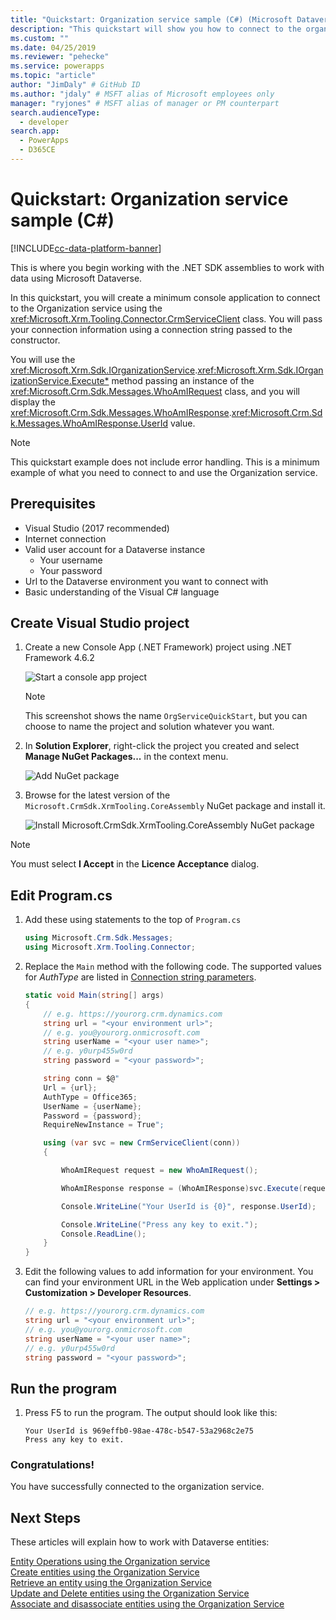 ```yaml
---
title: "Quickstart: Organization service sample (C#) (Microsoft Dataverse) | Microsoft Docs" # Intent and product brand in a unique string of 43-59 chars including spaces
description: "This quickstart will show you how to connect to the organization service of the Microsoft Dataverse" # 115-145 characters including spaces. This abstract displays in the search result.
ms.custom: ""
ms.date: 04/25/2019
ms.reviewer: "pehecke"
ms.service: powerapps
ms.topic: "article"
author: "JimDaly" # GitHub ID
ms.author: "jdaly" # MSFT alias of Microsoft employees only
manager: "ryjones" # MSFT alias of manager or PM counterpart
search.audienceType: 
  - developer
search.app: 
  - PowerApps
  - D365CE
---
```

# Quickstart: Organization service sample (C#)

[!INCLUDE[cc-data-platform-banner](../../../includes/cc-data-platform-banner.md)]

This is where you begin working with the .NET SDK assemblies to work with data using Microsoft Dataverse.

In this quickstart, you will create a minimum console application to connect to the Organization service using the <xref:Microsoft.Xrm.Tooling.Connector.CrmServiceClient> class. You will pass  your connection information using a connection string passed to the constructor.

You will use the <xref:Microsoft.Xrm.Sdk.IOrganizationService>.<xref:Microsoft.Xrm.Sdk.IOrganizationService.Execute*> method passing an instance of the <xref:Microsoft.Crm.Sdk.Messages.WhoAmIRequest> class, and you will display the <xref:Microsoft.Crm.Sdk.Messages.WhoAmIResponse>.<xref:Microsoft.Crm.Sdk.Messages.WhoAmIResponse.UserId> value.

> [!NOTE]
> This quickstart example does not include error handling. This is a minimum example of what you need to connect to and use the Organization service.


## Prerequisites

 - Visual Studio (2017 recommended)
 - Internet connection
 - Valid user account for a Dataverse instance
    - Your username
    - Your password
 - Url to the Dataverse environment you want to connect with
 - Basic understanding of the Visual C# language

## Create Visual Studio project

1. Create a new Console App (.NET Framework) project using .NET Framework 4.6.2

    ![Start a console app project](../media/quick-start-org-service-console-app-1.png)

    > [!NOTE]
    > This screenshot shows the name `OrgServiceQuickStart`, but you can choose to name the project and solution whatever you want. 

1. In **Solution Explorer**, right-click the project you created and select **Manage NuGet Packages...** in the context menu.

    ![Add NuGet package](../media/quick-start-org-service-console-app-2.png)

1. Browse for the latest version of the  `Microsoft.CrmSdk.XrmTooling.CoreAssembly` NuGet package and install it.

    ![Install Microsoft.CrmSdk.XrmTooling.CoreAssembly NuGet package](../media/quick-start-org-service-console-app-3.png)

> [!NOTE]
> You must select **I Accept** in the **Licence Acceptance** dialog.

## Edit Program.cs

1. Add these using statements to the top of `Program.cs`

    ```csharp
    using Microsoft.Crm.Sdk.Messages;
    using Microsoft.Xrm.Tooling.Connector;
    ```

1. Replace the `Main` method with the following code. The supported values for *AuthType* are listed in [Connection string parameters](../xrm-tooling/use-connection-strings-xrm-tooling-connect.md).

    ```csharp
    static void Main(string[] args)
    {            
        // e.g. https://yourorg.crm.dynamics.com
        string url = "<your environment url>";
        // e.g. you@yourorg.onmicrosoft.com
        string userName = "<your user name>";
        // e.g. y0urp455w0rd 
        string password = "<your password>";

        string conn = $@"
        Url = {url};
        AuthType = Office365;
        UserName = {userName};
        Password = {password};
        RequireNewInstance = True";

        using (var svc = new CrmServiceClient(conn))
        {

            WhoAmIRequest request = new WhoAmIRequest();

            WhoAmIResponse response = (WhoAmIResponse)svc.Execute(request);

            Console.WriteLine("Your UserId is {0}", response.UserId);

            Console.WriteLine("Press any key to exit.");
            Console.ReadLine();
        }
    }
    ```

1. Edit the following values to add information for your environment. You can find your environment URL in the Web application under **Settings > Customization > Developer Resources**.

    ```csharp
    // e.g. https://yourorg.crm.dynamics.com
    string url = "<your environment url>";
    // e.g. you@yourorg.onmicrosoft.com
    string userName = "<your user name>";
    // e.g. y0urp455w0rd
    string password = "<your password>";
    ```

## Run the program

1. Press F5 to run the program. The output should look like this:

    ```
    Your UserId is 969effb0-98ae-478c-b547-53a2968c2e75
    Press any key to exit.
    ```

### Congratulations!

You have successfully connected to the organization service.


## Next Steps

These articles will explain how to work with Dataverse entities:

[Entity Operations using the Organization service](entity-operations.md)<br />
[Create entities using the Organization Service](entity-operations-create.md)<br />
[Retrieve an entity using the Organization Service](entity-operations-retrieve.md)<br />
[Update and Delete entities using the Organization Service](entity-operations-update-delete.md)<br />
[Associate and disassociate entities using the Organization Service](entity-operations-associate-disassociate.md)
